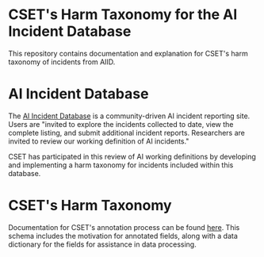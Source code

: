 # CSET's Harm Taxonomy for the AI Incident Database

This repository contains documentation and explanation for CSET's harm taxonomy of incidents from AIID.

# AI Incident Database

The [AI Incident Database](https://incidentdatabase.ai/) is a community-driven AI incident reporting site. Users are "invited to explore the incidents collected to date, view the complete listing, and submit additional incident reports. Researchers are invited to review our working definition of AI incidents." 

CSET has participated in this review of AI working definitions by developing and implementing a harm taxonomy for incidents included within this database. 

# CSET's Harm Taxonomy 
Documentation for CSET's annotation process can be found [here]([https://github.com/georgetown-cset/CSET-AIID-harm-taxonomy/blob/main/CSET%20V1%20AI%20Annotation%20Guide%20(with%20Schema%20and%20Field%20Descriptions)%2025Jul2023.pdf]). This schema includes the motivation for annotated fields, along with a data dictionary for the fields for assistance in data processing.  
